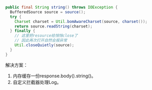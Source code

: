 ```java
public final String string() throws IOException {
  BufferedSource source = source();
  try {
    Charset charset = Util.bomAwareCharset(source, charset());
    return source.readString(charset);
  } finally {
    // 这里把resource给悄悄close了
    // 因此再次打开自然会报异常
    Util.closeQuietly(source);
  }
}
```

解决方案：
1. 内存缓存一份response.body().string()。
2. 自定义拦截器处理Log。